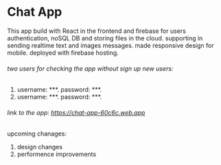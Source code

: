 # Chat App
This app build with React in the frontend and firebase for users authentication, noSQL DB and storing files in the cloud.
supporting in sending realtime text and images messages. made responsive design for mobile. deployed with firebase hosting.

###### two users for checking the app without sign up new users:
1. username: ***. password: ***.
2. username: ***. password: ***. 

###### link to the app: https://chat-app-60c6c.web.app

upcoming chanages:
1. design changes
2. performence improvements

